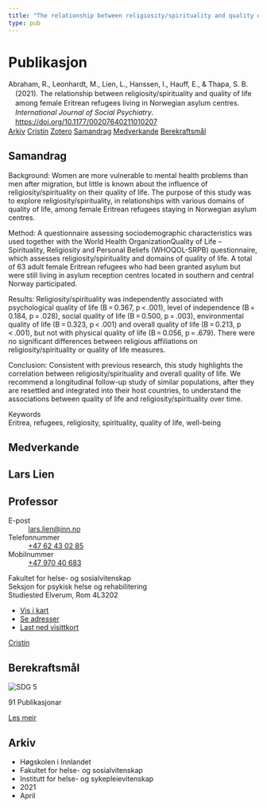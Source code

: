 ```yaml
---
title: "The relationship between religiosity/spirituality and quality of life among female Eritrean refugees living in Norwegian asylum centres."
type: pub
---
```

<h1>Publikasjon</h1>
<article id="csl-bib-container-2RQX9RNF" class="csl-bib-container">
  <div class="csl-bib-body" style="line-height: 1.35; padding-left: 1em; text-indent:-1em;">
  <div class="csl-entry">Abraham, R., Leonhardt, M., Lien, L., Hanssen, I., Hauff, E., &amp; Thapa, S. B. (2021). The relationship between religiosity/spirituality and quality of life among female Eritrean refugees living in Norwegian asylum centres. <i>International Journal of Social Psychiatry</i>. <a href="https://doi.org/10.1177/00207640211010207">https://doi.org/10.1177/00207640211010207</a></div>
</div>
  <div class="csl-bib-buttons">
    <a href="#taxonomy-article-2RQX9RNF" class="csl-bib-button">Arkiv</a>
    <a href="https://app.cristin.no/results/show.jsf?id=1907128" alt="Cristin URL" class="csl-bib-button">Cristin</a>
    <a href="http://zotero.org/groups/5022929/items/2RQX9RNF" alt="Zotero URL" class="csl-bib-button">Zotero</a>
    <a href="#abstract-article-2RQX9RNF" class="csl-bib-button">Samandrag</a>
    <a href="#contributors-article-2RQX9RNF" class="csl-bib-button">Medverkande</a>
    <a href="#sdg-article-2RQX9RNF" class="csl-bib-button">Berekraftsmål</a>
  </div>
  <div id="csl-bib-meta-container-2RQX9RNF"></div>
</article>
<div id="csl-bib-meta-2RQX9RNF" class="csl-bib-meta">
  <article id="abstract-article-2RQX9RNF" class="abstract-article">
    <h1>Samandrag</h1>
    Background: 
Women are more vulnerable to mental health problems than men after migration, but little is known about the influence of religiosity/spirituality on their quality of life. The purpose of this study was to explore religiosity/spirituality, in relationships with various domains of quality of life, among female Eritrean refugees staying in Norwegian asylum centres. 
 
Method: 
A questionnaire assessing sociodemographic characteristics was used together with the World Health OrganizationQuality of Life – Spirituality, Religiosity and Personal Beliefs (WHOQOL-SRPB) questionnaire, which assesses religiosity/spirituality and domains of quality of life. A total of 63 adult female Eritrean refugees who had been granted asylum but were still living in asylum reception centres located in southern and central Norway participated. 
 
Results: 
Religiosity/spirituality was independently associated with psychological quality of life (B = 0.367, p &lt; .001), level of independence (B = 0.184, p = .028), social quality of life (B = 0.500, p = .003), environmental quality of life (B = 0.323, p &lt; .001) and overall quality of life (B = 0.213, p &lt; .001), but not with physical quality of life (B = 0.056, p = .679). There were no significant differences between religious affiliations on religiosity/spirituality or quality of life measures. 
 
Conclusion: 
Consistent with previous research, this study highlights the correlation between religiosity/spirituality and overall quality of life. We recommend a longitudinal follow-up study of similar populations, after they are resettled and integrated into their host countries, to understand the associations between quality of life and religiosity/spirituality over time. 
 
Keywords  
Eritrea, refugees, religiosity, spirituality, quality of life, well-being
  </article>
  <article id="contributors-article-2RQX9RNF" class="contributors-article">
    <h1>Medverkande</h1>
    <div class="personas">
<div class="vrtx-hinn-person-card">
<div class="photo">
<i class="lar la-user-circle missing-person"></i>
</div>
<div class="info">
<hgroup><h1>Lars Lien</h1>
<h2>Professor</h2>
</hgroup><dl>
<dt>E-post</dt>
<dd>
<a href="mailto:lars.lien@inn.no">lars.lien@inn.no</a>
</dd>
<dt>Telefonnummer</dt>
<dd><a href="tel:+4762430285">
+47 62 43 02 85
</a></dd>
<dt>Mobilnummer</dt>
<dd><a href="tel:+4797040683">
+47 970 40 683
</a></dd>
</dl>
<p>
Fakultet for helse- og sosialvitenskap<br>
Seksjon for psykisk helse og rehabilitering<br>
Studiested Elverum,
Rom 4L3202
</p>
<ul class="vrtx-hinn-links">
<li><a href="https://www.google.com/maps?q=60.88177,11.53669">Vis i kart</a></li>
<li><a href="https://www.inn.no/finn-en-ansatt/lars-lien.html#vrtx-hinn-addresses">Se adresser</a></li>
<li><a href="https://www.inn.no/finn-en-ansatt/lars-lien.html?vrtx=vcf">Last ned visittkort</a></li>
</ul>
</div>
</div>
<a href="https://app.cristin.no/persons/show.jsf?id=14287" alt="Cristin URL" class="personas-cristin">Cristin</a>
</div>
  </article>
  <article id="sdg-article-2RQX9RNF" class="sdg-article">
    <h1>Berekraftsmål</h1>
    <div class="sdg-container"><div id="sdg5" class="sdg">
<img src="{{< params subfolder >}}images/sdg/sdg05_no.png" class="image" alt="SDG 5">
<div class="sdg-overlay">
<p class="sdg-publication-count"><span>91</span> Publikasjonar</p>
<p><a href="https://www.fn.no/om-fn/fns-baerekraftsmaal/likestilling-mellom-kjoennene?lang=nno-NO" class="sdg-read-more">Les meir</a></p>
</div>
</div></div>
  </article>
  <article id="taxonomy-article-2RQX9RNF" class="taxonomy-article">
    <h1>Arkiv</h1>
    <ul>
      <li>Høgskolen i Innlandet</li>
      <li>Fakultet for helse- og sosialvitenskap</li>
      <li>Institutt for helse- og sykepleievitenskap</li>
      <li>2021</li>
      <li>April</li>
    </ul>
  </article>
</div>
